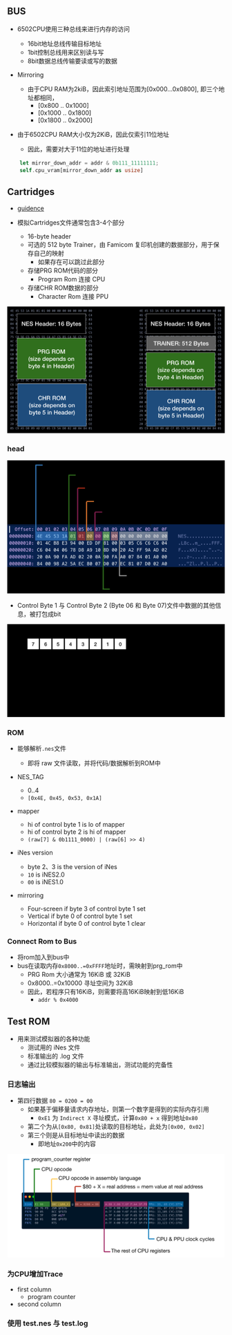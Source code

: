 ## BUS

- 6502CPU使用三种总线来进行内存的访问
  - 16bit地址总线传输目标地址
  - 1bit控制总线用来区别读与写
  - 8bit数据总线传输要读或写的数据

- Mirroring
  - 由于CPU RAM为2kiB，因此索引地址范围为[0x000...0x0800], 即三个地址都相同，
    - [0x800 .. 0x1000]
    - [0x1000 .. 0x1800]
    - [0x1800 .. 0x2000]

- 由于6502CPU RAM大小仅为2KiB，因此仅索引11位地址
  - 因此，需要对大于11位的地址进行处理

```rust
    let mirror_down_addr = addr & 0b111_11111111;
    self.cpu_vram[mirror_down_addr as usize]
```

## Cartridges

- [guidence](https://bugzmanov.github.io/nes_ebook/chapter_5.html)

- 模拟Cartridges文件通常包含3-4个部分
  - 16-byte header
  - 可选的 512 byte Trainer，由 Famicom 复印机创建的数据部分，用于保存自己的映射
    - 如果存在可以跳过此部分
  - 存储PRG ROM代码的部分
    - Program Rom 连接 CPU
  - 存储CHR ROM数据的部分
    - Character Rom 连接 PPU

![iNes rom](./img/2022-07-18-22-20-24.png)

### head

![.nes head](./img/2022-07-18-22-22-54.png)

- Control Byte 1 与 Control Byte 2 (Byte 06 和 Byte 07)文件中数据的其他信息，被打包成bit

![control byte](./img/2022-07-18-22-24-50.png)

### ROM

- 能够解析`.nes`文件
  - 即将 raw 文件读取，并将代码/数据解析到ROM中

- NES_TAG
  - 0..4
  - `[0x4E, 0x45, 0x53, 0x1A]`
- mapper
  - hi of control byte 1 is lo of mapper
  - hi of control byte 2 is hi of mapper
  - `(raw[7] & 0b1111_0000) | (raw[6] >> 4)`
- iNes version
  - byte 2、3 is the version of iNes
  - `10` is iNES2.0
  - `00` is iNES1.0

- mirroring
  - Four-screen if byte 3 of control byte 1 set
  - Vertical if byte 0 of control byte 1 set
  - Horizontal if byte 0 of control byte 1 clear

### Connect Rom to Bus

- 将rom加入到bus中
- bus在读取内存`0x8000..=0xFFFF`地址时，需映射到prg_rom中
  - PRG Rom 大小通常为 16KiB 或 32KiB
  - 0x8000..=0x10000 寻址空间为 32KiB
  - 因此，若程序只有16KiB，则需要将高16KiB映射到低16KiB
    - `addr % 0x4000`

## Test ROM

- 用来测试模拟器的各种功能
  - 测试用的 iNes 文件
  - 标准输出的 .log 文件
  - 通过比较模拟器的输出与标准输出，测试功能的完备性


### 日志输出

- 第四行数据 `80 = 0200 = 00`
  - 如果基于偏移量请求内存地址，则第一个数字是得到的实际内存引用
    - `0xE1` 为 `Indirect X` 寻址模式，计算`0x80 + x` 得到地址`0x80`
  - 第二个为从`[0x80, 0x81]`处读取的目标地址，此处为`[0x00, 0x02]`
  - 第三个则是从目标地址中读出的数据
    - 即地址`0x200`中的内容
    
![日志格式](./img/2022-07-20-23-18-25.png)

### 为CPU增加Trace

- first column
  - program counter
- second column


### 使用 test.nes 与 test.log